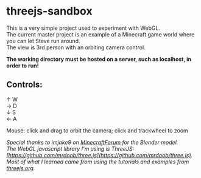 threejs-sandbox
===============

This is a very simple project used to experiment with WebGL.  
The current master project is an example of a Minecraft game world where you can let Steve run around.  
The view is 3rd person with an orbiting camera control.

**The working directory must be hosted on a server, such as localhost, in order to run!**  

Controls:
---------

↑ W   
→  D  
↓ S  
← A  
		

Mouse: click and drag to orbit the camera; click and trackwheel to zoom


*Special thanks to imjake9 on [MinecraftForum](http://www.minecraftforum.net/) for the Blender model.    
The WebGL javascript library I'm using is ThreeJS: [https://github.com/mrdoob/three.js](https://github.com/mrdoob/three.js).  
Most of what I learned came from using the tutorials and examples from [threejs.org](http://threejs.org).*